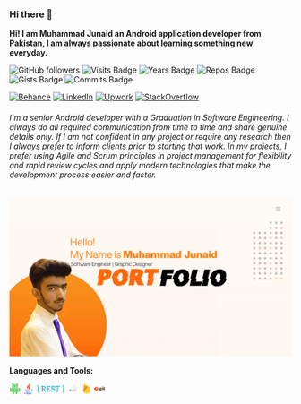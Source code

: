 ### Hi there 👋

**Hi! I am Muhammad Junaid an Android application developer from Pakistan, I am always passionate about learning something new everyday.**

![GitHub followers](https://img.shields.io/github/followers/alifhasnain?logo=GitHub&style=flat-square)
![Visits Badge](https://badges.pufler.dev/visits/alifhasnain/alifhasnain?style=flat-square)
![Years Badge](https://badges.pufler.dev/years/alifhasnain?style=flat-square)
![Repos Badge](https://badges.pufler.dev/repos/alifhasnain?style=flat-square)
![Gists Badge](https://badges.pufler.dev/gists/alifhasnain?style=flat-square)
![Commits Badge](https://badges.pufler.dev/commits/monthly/alifhasnain)


<p>
	<a href="https://www.behance.net/junaidirshad098" target="_blank"><img alt="Behance" src="https://img.shields.io/badge/-Behance-1877F2?style=for-the-badge&logo=behance&logoColor=white" /></a> 
	<a href="https://www.linkedin.com/in/muhammad-junaid-7a6826185/" target="_blank"><img alt="LinkedIn" src="https://img.shields.io/badge/linkedin-%230077B5.svg?&style=for-the-badge&logo=linkedin&logoColor=white" /></a> 
	<a href="https://www.upwork.com/freelancers/~016016ae75f90f7a88" target="_blank"><img alt="Upwork" src="https://img.shields.io/badge/upwork-%2312100E.svg?&style=for-the-badge&logo=upwork&logoColor=white" /></a>
	<a href="https://stackoverflow.com/users/12705955/junaidirshad098" target="_blank">
    <img alt="StackOverflow"src="https://img.shields.io/badge/Stack%20Overflow-FE7A16.svg?&style=for-the-badge&logo=Stack%20Overflow&logoColor=white" /></a>
  
<p/>


###### I'm a senior Android developer with a Graduation in Software Engineering. I always do all required communication from time to time and share genuine details only. If I am not confident in any project or require any research then I always prefer to inform clients prior to starting that work. In my projects, I prefer using Agile and Scrum principles in project management for flexibility and rapid review cycles and apply modern technologies that make the development process easier and faster.

<img alt='Porfolio' src='https://github.com/junaidirshad098/junaidirshad098/blob/main/assets/pic1.png'/>


**Languages and Tools:**  

<code><img height="20" src="https://github.com/junaidirshad098/junaidirshad098/blob/main/assets/android_logo.svg"></code>
<code><img height="20" src="https://github.com/junaidirshad098/junaidirshad098/blob/main/assets/java_logo.svg"></code>
<code><img height="20" src="https://github.com/junaidirshad098/junaidirshad098/blob/main/assets/rest2.png"></code>
<code><img height="20" src="https://raw.githubusercontent.com/github/explore/80688e429a7d4ef2fca1e82350fe8e3517d3494d/topics/mysql/mysql.png"></code>
<code><img height="20" src="https://raw.githubusercontent.com/github/explore/80688e429a7d4ef2fca1e82350fe8e3517d3494d/topics/firebase/firebase.png"></code>
<code><img height="20" src="https://raw.githubusercontent.com/github/explore/80688e429a7d4ef2fca1e82350fe8e3517d3494d/topics/git/git.png"></code>

<!--
**junaidirshad098/junaidirshad098** is a ✨ _special_ ✨ repository because its `README.md` (this file) appears on your GitHub profile.

Here are some ideas to get you started:

- 🔭 I’m currently working on ...
- 🌱 I’m currently learning ...
- 👯 I’m looking to collaborate on ...
- 🤔 I’m looking for help with ...
- 💬 Ask me about ...
- 📫 How to reach me: ...
- 😄 Pronouns: ...
- ⚡ Fun fact: ...
-->
